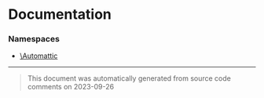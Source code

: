 # Documentation

### Namespaces

* [\Automattic](./namespaces/automattic.md)


--------
> This document was automatically generated from source code comments on 2023-09-26
